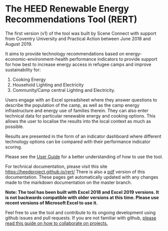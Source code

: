 # The HEED Renewable Energy Recommendations Tool (RERT)
The first version (v1) of the tool was built by Scene Connect with support from Coventry University and Practical Action between June 2018 and August 2019. 

It aims to provide technology recommendations based on energy-economic-environment-health performance indicators to provide support for how best to increase energy access in refugee camps and improve sustainability for:
1. Cooking Energy
2. Household Lighting and Electricity
3. Community/Camp central Lighting and Electricity.

Users engage with an Excel spreadsheet where they answer questions to describe the population of the camp, as well as the camp energy infrastructure and energy use of families therein. They can also enter technical data for particular renewable energy and cooking options. This allows the user to localise the results into the local context as much as possible. 

Results are presented in the form of an indicator dashboard where different technology options can be compared with their performance indicator scoring.

Please see the [User Guide](RERT_User_Guide_v1.2.pdf) for a better understanding of how to use the tool.

For technical documentation, please visit this site <https://heedproject.github.io/rert/>
There is also a [pdf](https://github.com/heedproject/rert/blob/gh-pages/RERT_Documentation.pdf) version of this documentation.
These pages get automatically updated with any changes made to the markdown documentation on the master branch.

**Note: The tool has been built with Excel 2018 and Excel 2019 versions. It is not backwards compatible with older versions at this time. Please use recent versions of Microsoft Excel to use it.**

Feel free to use the tool and contribute to its ongoing development using github issues and pull requests. If you are not familiar with github, [please read this guide on how to collaborate on projects.](https://help.github.com/en/categories/collaborating-with-issues-and-pull-requests)